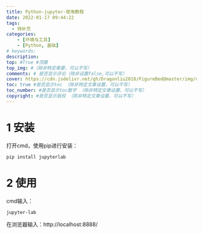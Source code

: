 ```yaml
---
title: Python-jupyter-使用教程
date: 2022-01-17 09:44:22
tags:
  - 待补充
categories:
    - [环境与工具]
    - [Python, 基础]
# keywords:
description:
top: #True #顶置
top_img: #（除非特定需要，可以不写）
comments: # 是否显示评论（除非设置false,可以不写）
cover: https://cdn.jsdelivr.net/gh/Dragonliu2018/FigureBed@master/img/ddddd.jpg
toc: true #是否显示toc （除非特定文章设置，可以不写）
toc_number: #是否显示toc数字 （除非特定文章设置，可以不写）
copyright: #是否显示版权 （除非特定文章设置，可以不写）
---
```


# 1 安装

打开cmd，使用pip进行安装：

```sh
pip install jupyterlab
```

# 2 使用

cmd输入：

```
jupyter-lab
```

在浏览器输入：http://localhost:8888/

